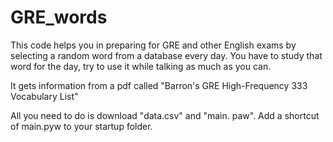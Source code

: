 # GRE_words

This code helps you in preparing for GRE and other English exams by selecting a random word from a database every day. You have to study that word for the day, try to use it while talking as much as you can.

It gets information from a pdf called "Barron's GRE High-Frequency 333 Vocabulary List"

All you need to do is download "data.csv" and "main. paw". Add a shortcut of main.pyw to your startup folder.
